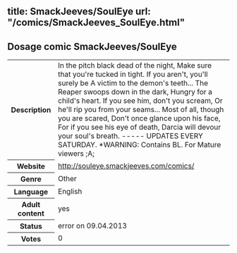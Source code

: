 title: SmackJeeves/SoulEye
url: "/comics/SmackJeeves_SoulEye.html"
---
Dosage comic SmackJeeves/SoulEye
-----------------------------------------

<table class="comicinfo">
<tr>
<th>Description</th><td>In the pitch black dead of the night, Make sure that you're tucked in tight. If you aren't, you'll surely be A victim to the demon's teeth... The Reaper swoops down in the dark, Hungry for a child's heart. If you see him, don't you scream, Or he'll rip you from your seams... Most of all, though you are scared, Don't once glance upon his face, For if you see his eye of death, Darcia will devour your soul's breath. ----- UPDATES EVERY SATURDAY. *WARNING: Contains BL. For Mature viewers ;A;</td>
</tr>
<tr>
<th>Website</th><td><a href="http://souleye.smackjeeves.com/comics/">http://souleye.smackjeeves.com/comics/</a></td>
</tr>
<tr>
<th>Genre</th><td>Other</td>
</tr>
<tr>
<th>Language</th><td>English</td>
</tr>
<tr>
<th>Adult content</th><td>yes</td>
</tr>
<tr>
<th>Status</th><td>error on 09.04.2013</td>
</tr>
<tr>
<th>Votes</th><td>0</div></td>
</tr>
</table>
